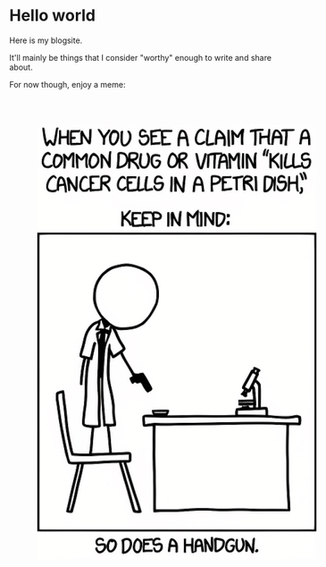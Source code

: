 # Hello world

Here is my blogsite.

It'll mainly be things that I consider "worthy" enough to write and share about. 

For now though, enjoy a meme:

<img src="resources/meme2.png" alt="drawing" width="500" style="margin:50px;"/>
